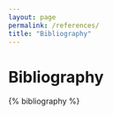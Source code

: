 ```yaml
---
layout: page
permalink: /references/
title: "Bibliography"
---
```


# Bibliography
{% bibliography %}
